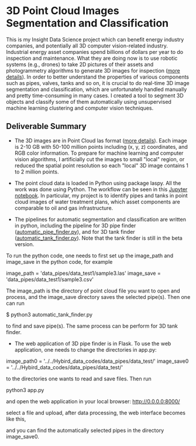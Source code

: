 # 3D Point Cloud Images Segmentation and Classification

This is my Insight Data Science project which can benefit energy industry companies, and potentially all 3D computer vision-related industry. Industrial energy asset companies spend billions of dollars per year to do inspection and maintenance. What they are doing now is to use robotic systems (e.g., drones) to take 2D pictures of their assets and photogrammetry algorithms to generate 3D images for inspection ([more details](https://www.youtube.com/watch?v=ZwqNn1x7OoE)). In order to better understand the properties of various components such as pipes, valves, tanks and so on, it is crucial to do real-time 3D image segmentation and classification, which are unfortunately handled manually and pretty time-consuming in many cases. I created a tool to segment 3D objects and classify some of them automatically using unsupervised machine learning clustering and computer vision techniques. 

## Deliverable Summary 

- The 3D images are in Point Cloud las format ([more details](https://en.wikipedia.org/wiki/Point_cloud)). Each image is 2-10 GB with 50-100 million points including (x, y, z) coordinates, and RGB color information. To prepare for machine learning and computer vision algorithms, I artificially cut the images to small "local" region, or reduced the spatial point resolution so each "local" 3D image contains 1 to 2 million points. 

- The point cloud data is loaded in Python using package laspy. All the work was done using Python. The workflow can be seen in this [Jupyter notebook](https://github.com/dongzhang84/3Dpointcloud_classification/blob/master/automatic_pipe_finder.ipynb). In particular, my project is to identify pipes and tanks in point cloud images of water treatment plans, which asset components are comparable to oil and gas infrastructure. 

- The pipelines for automatic segmentation and classification are written in python, including the pipeline for 3D pipe finder ([automatic_pipe_finder.py](https://github.com/dongzhang84/3Dpointcloud_classification/blob/master/automatic_pipe_finder.ipynb)), and for 3D tank finder ([automatic_tank_finder.py](https://github.com/dongzhang84/3Dpointcloud_classification/blob/master/automatic_pipe_finder.ipynb)). Note that the tank finder is still in the beta version. 

To run the python code, one needs to first set up the image_path and image_save in the python code, for example

image_path = 'data_pipes/data_test1/sample3.las'
image_save = 'data_pipes/data_test1/sample3.csv'

The image_path is the directory of point cloud file you want to open and process, and the image_save directory saves the selected pipe(s). Then one can run 

$ python3 automatic_tank_finder.py

to find and save pipe(s). The same process can be perform for 3D tank finder. 


- The web application of 3D pipe finder is in Flask. To use the web application, one needs to change the directories in app.py:

image_path0 = '../../Hybird_data_codes/data_pipes/data_test/'
image_save0 = '../../Hybird_data_codes/data_pipes/data_test/'

to the directories one wants to read and save files. Then run

python3 app.py

and open the web application in your local browser: http://0.0.0.0:8000/

select a file and upload, after data processing, the web interface becomes like this,

and you can find the automatically selected pipes in the directory image_save0. 